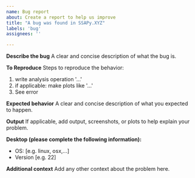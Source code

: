 ```yaml
---
name: Bug report
about: Create a report to help us improve
title: "A bug was found in SSAPy.XYZ"
labels: 'bug'
assignees: ''

---
```


**Describe the bug**
A clear and concise description of what the bug is.

**To Reproduce**
Steps to reproduce the behavior:
1. write analysis operation '...'
2. if applicable: make plots like '...'
3. See error

**Expected behavior**
A clear and concise description of what you expected to happen.

**Output**
If applicable, add output, screenshots, or plots to help explain your problem.

**Desktop (please complete the following information):**
 - OS: [e.g. linux, osx,...]
 - Version [e.g. 22]

**Additional context**
Add any other context about the problem here.
